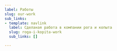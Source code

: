 ```yaml
---
label: Работы
slug: our-work
sub_links:
- template: navlink
  label: Сделаная работа в компании рога и копыта
  slug: roga-i-kopita-work
  sub_links: []

---
```

